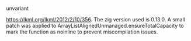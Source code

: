 unvariant

https://lkml.org/lkml/2012/2/10/356. The zig version used is 0.13.0. A small patch was applied to ArrayListAlignedUnmanaged.ensureTotalCapacity to mark the function as noinline to prevent miscompilation issues.


